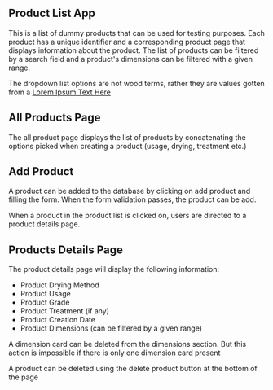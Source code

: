 ## Product List App

This is a list of dummy products that can be used for testing purposes. Each product has a unique identifier and a corresponding product page that displays information about the product. The list of products can be filtered by a search field and a product's dimensions can be filtered with a given range.

The dropdown list options are not wood terms, rather they are values gotten from a [Lorem Ipsum Text Here](https:https://loremipsum.io/)

## All Products Page

The all product page displays the list of products by concatenating the options picked when creating a product (usage, drying, treatment etc.)

## Add Product

A product can be added to the database by clicking on add product and filling the form. When the form validation passes, the product can be add.

When a product in the product list is clicked on, users are directed to a product details page.

## Products Details Page

The product details page will display the following information:

- Product Drying Method
- Product Usage
- Product Grade
- Product Treatment (if any)
- Product Creation Date
- Product Dimensions (can be filtered by a given range)

A dimension card can be deleted from the dimensions section. But this action is impossible if there is only one dimension card present

A product can be deleted using the delete product button at the bottom of the page
